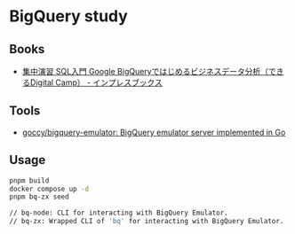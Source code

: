 # BigQuery study

## Books

- [集中演習 SQL入門 Google BigQueryではじめるビジネスデータ分析（できるDigital Camp） \- インプレスブックス](https://book.impress.co.jp/books/1119101189)

## Tools

- [goccy/bigquery\-emulator: BigQuery emulator server implemented in Go](https://github.com/goccy/bigquery-emulator)

## Usage

```sh
pnpm build
docker compose up -d
pnpm bq-zx seed

// bq-node: CLI for interacting with BigQuery Emulator.
// bq-zx: Wrapped CLI of 'bq' for interacting with BigQuery Emulator.
```
